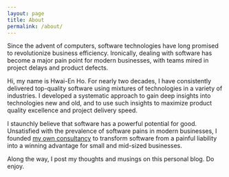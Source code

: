 ```yaml
---
layout: page
title: About
permalink: /about/
---
```


Since the advent of computers, software technologies have long promised to revolutionize business efficiency. Ironically, dealing with software has become a major pain point for modern businesses, with teams mired in project delays and product defects.

Hi, my name is Hwai-En Ho. For nearly two decades, I have consistently delivered top-quality software using mixtures of technologies in a variety of industries. I developed a systematic approach to gain deep insights into technologies new and old, and to use such insights to maximize product quality excellence and project delivery speed.

I staunchly believe that software has a powerful potential for good. Unsatisfied with the prevalence of software pains in modern businesses, I founded [my own consultancy](https://dilly.software) to transform software from a painful liability into a winning advantage for small and mid-sized businesses.

Along the way, I post my thoughts and musings on this personal blog. Do enjoy.
